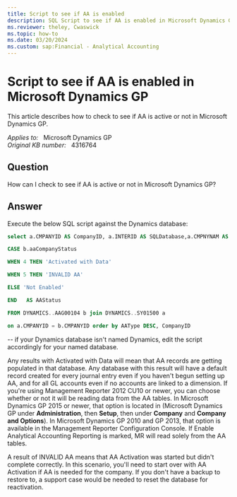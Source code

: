 ```yaml
---
title: Script to see if AA is enabled
description: SQL Script to see if AA is enabled in Microsoft Dynamics GP.
ms.reviewer: theley, Cwaswick
ms.topic: how-to
ms.date: 03/20/2024
ms.custom: sap:Financial - Analytical Accounting
---
```

# Script to see if AA is enabled in Microsoft Dynamics GP

This article describes how to check to see if AA is active or not in Microsoft Dynamics GP.

_Applies to:_ &nbsp; Microsoft Dynamics GP  
_Original KB number:_ &nbsp; 4316764

## Question

How can I check to see if AA is active or not in Microsoft Dynamics GP?

## Answer

Execute the below SQL script against the Dynamics database:

```sql
select a.CMPANYID AS CompanyID, a.INTERID AS SQLDatabase,a.CMPNYNAM AS CompanyName, b.aaCompanyStatus as AAType,

CASE b.aaCompanyStatus

WHEN 4 THEN 'Activated with Data'

WHEN 5 THEN 'INVALID AA'

ELSE 'Not Enabled'

END   AS AAStatus

FROM DYNAMICS..AAG00104 b join DYNAMICS..SY01500 a

on a.CMPANYID = b.CMPANYID order by AAType DESC, CompanyID
```

-- if your Dynamics database isn't named Dynamics, edit the script accordingly for your named database.

Any results with Activated with Data will mean that AA records are getting populated in that database. Any database with this result will have a default record created for every journal entry even if you haven't begun setting up AA, and for all GL accounts even if no accounts are linked to a dimension. If you're using Management Reporter 2012 CU10 or newer, you can choose whether or not it will be reading data from the AA tables. In Microsoft Dynamics GP 2015 or newer, that option is located in (Microsoft Dynamics GP under **Administration**, then **Setup**, then under **Company** and **Company and Options**). In Microsoft Dynamics GP 2010 and GP 2013, that option is available in the Management Reporter Configuration Console. If Enable Analytical Accounting Reporting is marked, MR will read solely from the AA tables.

A result of INVALID AA means that AA Activation was started but didn't complete correctly. In this scenario, you'll need to start over with AA Activation if AA is needed for the company.  If you don't have a backup to restore to, a support case would be needed to reset the database for reactivation.
